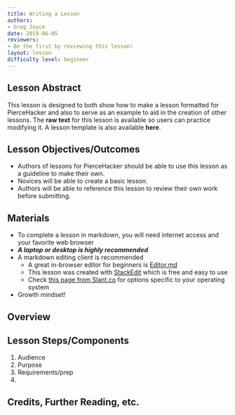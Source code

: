 ```yaml
---
title: Writing a Lesson
authors:
- Greg Joyce
date: 2019-06-05
reviewers:
- Be the first by reviewing this lesson!
layout: lesson
difficulty level: beginner
---
```


## Lesson Abstract
This lesson is designed to both show how to make a lesson formatted for PierceHacker and also to serve as an example to aid in the creation of other lessons. The **raw text** for this lesson is available so users can practice modifying it. A lesson template is also available **here**.

## Lesson Objectives/Outcomes
* Authors of lessons for PierceHacker should be able to use this lesson as a guideline to make their own. 
* Novices will be able to create a basic lesson.
* Authors will be able to reference this lesson to review their own work before submitting.

## Materials
* To complete a lesson in markdown, you will need internet access and your favorite web browser
* ***A laptop or desktop is highly recommended***
* A markdown editing client is recommended
	- A great in-browser editor for beginners is [Editor.md](https://dillinger.io)
	- This lesson was created with [StackEdit](https://stackedit.io) which is free and easy to use
	- Check [this page from Slant.co](https://www.slant.co/search?query=markdown%20editors) for options specific to your operating system
* Growth mindset!

## Overview


## Lesson Steps/Components
1. Audience
2. Purpose
3. Requirements/prep
4. 
## Credits, Further Reading, etc.
<!--stackedit_data:
eyJoaXN0b3J5IjpbLTE5NjQ5NTk5MDcsMTEwNTYxNjg3MywtMT
Q0NjQ4NTkzLC05Mjk4ODY5MTMsMTg2Nzc1OTE3MSwtMTIxNTMw
MDM5MSwtNTQ3NDg2OTk3LDE5MzAxMjE3NjRdfQ==
-->